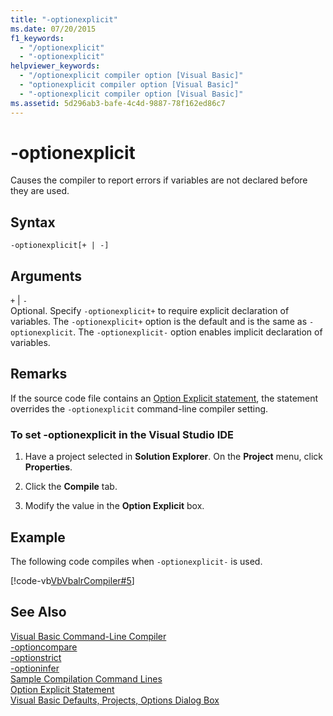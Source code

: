 ```yaml
---
title: "-optionexplicit"
ms.date: 07/20/2015
f1_keywords: 
  - "/optionexplicit"
  - "-optionexplicit"
helpviewer_keywords: 
  - "/optionexplicit compiler option [Visual Basic]"
  - "optionexplicit compiler option [Visual Basic]"
  - "-optionexplicit compiler option [Visual Basic]"
ms.assetid: 5d296ab3-bafe-4c4d-9887-78f162ed86c7
---
```

# -optionexplicit
Causes the compiler to report errors if variables are not declared before they are used.  
  
## Syntax  
  
```  
-optionexplicit[+ | -]  
```  
  
## Arguments  
 `+` &#124; `-`  
 Optional. Specify `-optionexplicit+` to require explicit declaration of variables. The `-optionexplicit+` option is the default and is the same as `-optionexplicit`. The `-optionexplicit-` option enables implicit declaration of variables.  
  
## Remarks  
 If the source code file contains an [Option Explicit statement](../../../visual-basic/language-reference/statements/option-explicit-statement.md), the statement overrides the `-optionexplicit` command-line compiler setting.  
  
### To set -optionexplicit in the Visual Studio IDE  
  
1.  Have a project selected in **Solution Explorer**. On the **Project** menu, click **Properties**.   
  
2.  Click the **Compile** tab.  
  
3.  Modify the value in the **Option Explicit** box.  
  
## Example  
 The following code compiles when `-optionexplicit-` is used.  
  
 [!code-vb[VbVbalrCompiler#5](../../../visual-basic/reference/command-line-compiler/codesnippet/VisualBasic/optionexplicit_1.vb)]  
  
## See Also  
 [Visual Basic Command-Line Compiler](../../../visual-basic/reference/command-line-compiler/index.md)  
 [-optioncompare](../../../visual-basic/reference/command-line-compiler/optioncompare.md)  
 [-optionstrict](../../../visual-basic/reference/command-line-compiler/optionstrict.md)  
 [-optioninfer](../../../visual-basic/reference/command-line-compiler/optioninfer.md)  
 [Sample Compilation Command Lines](../../../visual-basic/reference/command-line-compiler/sample-compilation-command-lines.md)  
 [Option Explicit Statement](../../../visual-basic/language-reference/statements/option-explicit-statement.md)  
 [Visual Basic Defaults, Projects, Options Dialog Box](/visualstudio/ide/reference/visual-basic-defaults-projects-options-dialog-box)

